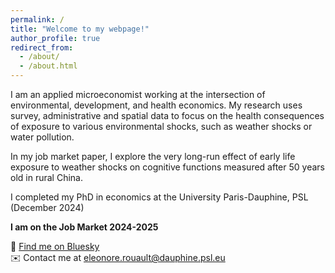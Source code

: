 ```yaml
---
permalink: /
title: "Welcome to my webpage!"
author_profile: true
redirect_from: 
  - /about/
  - /about.html
---
```


I am an applied microeconomist working at the intersection of environmental, development, and health economics. My research uses survey, administrative and spatial data to focus on the health consequences of exposure to various environmental shocks, such as weather shocks or water pollution.

In my job market paper, I explore the very long-run effect of early life exposure to weather shocks on cognitive functions measured after 50 years old in rural China. 

I completed my PhD in economics at the University Paris-Dauphine, PSL (December 2024)

**I am on the Job Market 2024-2025**

🦋 [Find me on Bluesky](https://bsky.app/profile/eleonorerouault.bsky.social)  
✉️ Contact me at [eleonore.rouault@dauphine.psl.eu](mailto:eleonore.rouault@dauphine.psl.eu)

